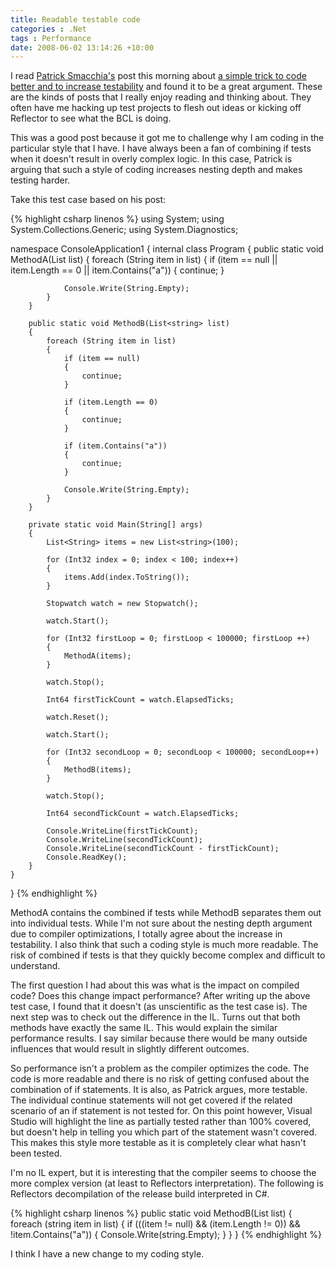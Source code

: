 ```yaml
---
title: Readable testable code
categories : .Net
tags : Performance
date: 2008-06-02 13:14:26 +10:00
---
```


I read [Patrick Smacchia's][0] post this morning about [a simple trick to code better and to increase testability][1] and found it to be a great argument. These are the kinds of posts that I really enjoy reading and thinking about. They often have me hacking up test projects to flesh out ideas or kicking off Reflector to see what the BCL is doing.

This was a good post because it got me to challenge why I am coding in the particular style that I have. I have always been a fan of combining if tests when it doesn't result in overly complex logic. In this case, Patrick is arguing that such a style of coding increases nesting depth and makes testing harder.

Take this test case based on his post:

{% highlight csharp linenos %}
using System;
using System.Collections.Generic;
using System.Diagnostics;
     
namespace ConsoleApplication1
{
    internal class Program
    {
        public static void MethodA(List<string> list)
        {
            foreach (String item in list)
            {
                if (item == null || item.Length == 0
                    || item.Contains("a"))
                {
                    continue;
                }
     
                Console.Write(String.Empty);
            }
        }
     
        public static void MethodB(List<string> list)
        {
            foreach (String item in list)
            {
                if (item == null)
                {
                    continue;
                }
     
                if (item.Length == 0)
                {
                    continue;
                }
     
                if (item.Contains("a"))
                {
                    continue;
                }
     
                Console.Write(String.Empty);
            }
        }
     
        private static void Main(String[] args)
        {
            List<String> items = new List<string>(100);
     
            for (Int32 index = 0; index < 100; index++)
            {
                items.Add(index.ToString());
            }
     
            Stopwatch watch = new Stopwatch();
     
            watch.Start();
     
            for (Int32 firstLoop = 0; firstLoop < 100000; firstLoop ++)
            {
                MethodA(items);
            }
     
            watch.Stop();
     
            Int64 firstTickCount = watch.ElapsedTicks;
     
            watch.Reset();
     
            watch.Start();
     
            for (Int32 secondLoop = 0; secondLoop < 100000; secondLoop++)
            {
                MethodB(items);
            }
     
            watch.Stop();
     
            Int64 secondTickCount = watch.ElapsedTicks;
     
            Console.WriteLine(firstTickCount);
            Console.WriteLine(secondTickCount);
            Console.WriteLine(secondTickCount - firstTickCount);
            Console.ReadKey();
        }
    }
}
{% endhighlight %}

MethodA contains the combined if tests while MethodB separates them out into individual tests. While I'm not sure about the nesting depth argument due to compiler optimizations, I totally agree about the increase in testability. I also think that such a coding style is much more readable. The risk of combined if tests is that they quickly become complex and difficult to understand.

The first question I had about this was what is the impact on compiled code? Does this change impact performance? After writing up the above test case, I found that it doesn't (as unscientific as the test case is). The next step was to check out the difference in the IL. Turns out that both methods have exactly the same IL. This would explain the similar performance results. I say similar because there would be many outside influences that would result in slightly different outcomes.

So performance isn't a problem as the compiler optimizes the code. The code is more readable and there is no risk of getting confused about the combination of if statements. It is also, as Patrick argues, more testable. The individual continue statements will not get covered if the related scenario of an if statement is not tested for. On this point however, Visual Studio will highlight the line as partially tested rather than 100% covered, but doesn't help in telling you which part of the statement wasn't covered. This makes this style more testable as it is completely clear what hasn't been tested.

I'm no IL expert, but it is interesting that the compiler seems to choose the more complex version (at least to Reflectors interpretation). The following is Reflectors decompilation of the release build interpreted in C#.

{% highlight csharp linenos %}
public static void MethodB(List<string> list)
{
    foreach (string item in list)
    {
        if (((item != null) && (item.Length != 0)) && !item.Contains("a"))
        {
            Console.Write(string.Empty);
        }
    }
}
{% endhighlight %}

I think I have a new change to my coding style.

[0]: http://codebetter.com/blogs/patricksmacchia/
[1]: http://codebetter.com/blogs/patricksmacchia/archive/2008/03/07/a-simple-trick-to-code-better-and-to-increase-testability.aspx

